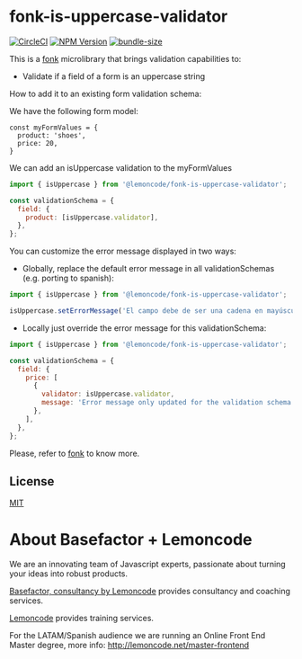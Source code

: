 # fonk-is-uppercase-validator

[![CircleCI](https://badgen.net/github/status/Lemoncode/fonk-is-uppercase-validator/master/ci?icon=circleci&label=circleci)](https://circleci.com/gh/Lemoncode/fonk-is-uppercase-validator/tree/master)
[![NPM Version](https://badgen.net/npm/v/@lemoncode/fonk-is-uppercase-validator?icon=npm&label=npm)](https://www.npmjs.com/package/@lemoncode/fonk-is-uppercase-validator)
[![bundle-size](https://badgen.net/bundlephobia/min/@lemoncode/fonk-is-uppercase-validator)](https://bundlephobia.com/result?p=@lemoncode/fonk-is-uppercase-validator)

This is a [fonk](https://github.com/Lemoncode/fonk) microlibrary that brings validation capabilities to:

- Validate if a field of a form is an uppercase string

How to add it to an existing form validation schema:

We have the following form model:

```
const myFormValues = {
  product: 'shoes',
  price: 20,
}
```

We can add an isUppercase validation to the myFormValues

```javascript
import { isUppercase } from '@lemoncode/fonk-is-uppercase-validator';

const validationSchema = {
  field: {
    product: [isUppercase.validator],
  },
};
```

You can customize the error message displayed in two ways:

- Globally, replace the default error message in all validationSchemas (e.g. porting to spanish):

```javascript
import { isUppercase } from '@lemoncode/fonk-is-uppercase-validator';

isUppercase.setErrorMessage('El campo debe de ser una cadena en mayúsculas');
```

- Locally just override the error message for this validationSchema:

```javascript
import { isUppercase } from '@lemoncode/fonk-is-uppercase-validator';

const validationSchema = {
  field: {
    price: [
      {
        validator: isUppercase.validator,
        message: 'Error message only updated for the validation schema',
      },
    ],
  },
};
```

Please, refer to [fonk](https://github.com/Lemoncode/fonk) to know more.

## License

[MIT](./LICENSE)

# About Basefactor + Lemoncode

We are an innovating team of Javascript experts, passionate about turning your ideas into robust products.

[Basefactor, consultancy by Lemoncode](http://www.basefactor.com) provides consultancy and coaching services.

[Lemoncode](http://lemoncode.net/services/en/#en-home) provides training services.

For the LATAM/Spanish audience we are running an Online Front End Master degree, more info: http://lemoncode.net/master-frontend
